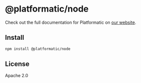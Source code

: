 # @platformatic/node

Check out the full documentation for Platformatic on [our website](https://docs.platformatic.dev).

## Install

```sh
npm install @platformatic/node
```

## License

Apache 2.0
